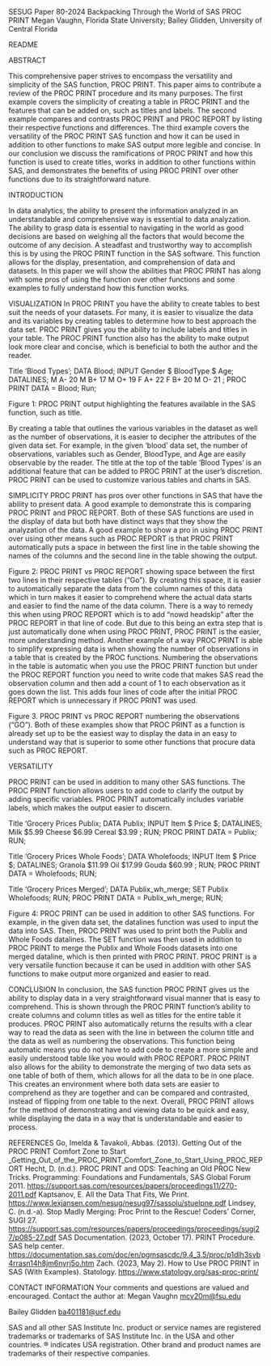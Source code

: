 SESUG Paper 80-2024
Backpacking Through the World of SAS PROC PRINT
Megan Vaughn, Florida State University; Bailey Glidden, University of Central Florida

README 

ABSTRACT 

This comprehensive paper strives to encompass the versatility and simplicity of the SAS function, PROC PRINT. This paper aims to contribute a review of the PROC PRINT procedure and its many purposes. The first example covers the simplicity of creating a table in PROC PRINT and the features that can be added on, such as titles and labels. The second example compares and contrasts PROC PRINT and PROC REPORT by listing their respective functions and differences. The third example covers the versatility of the PROC PRINT SAS function and how it can be used in addition to other functions to make SAS output more legible and concise. In our conclusion we discuss the ramifications of PROC PRINT and how this function is used to create titles, works in addition to other functions within SAS, and demonstrates the benefits of using PROC PRINT over other functions due to its straightforward nature. 


INTRODUCTION 

In data analytics, the ability to present the information analyzed in an understandable and comprehensive way is essential to data analyzation. The ability to grasp data is essential to navigating in the world as good decisions are based on weighing all the factors that would become the outcome of any decision. A steadfast and trustworthy way to accomplish this is by using the PROC PRINT function in the SAS software. This function allows for the display, presentation, and comprehension of data and datasets. In this paper we will show the abilities that PROC PRINT has along with some pros of using the function over other functions and some examples to fully understand how this function works. 


VISUALIZATION 
In PROC PRINT you have the ability to create tables to best suit the needs of your datasets. For many, it is easier to visualize the data and its variables by creating tables to determine how to best approach the data set. PROC PRINT gives you the ability to include labels and titles in your table. The PROC PRINT function also has the ability to make output look more clear and concise, which is beneficial to both the author and the reader. 

   Title ‘Blood Types’;
DATA Blood;
INPUT Gender $ BloodType $ Age;
DATALINES;
M A- 20
M B+ 17
M O+ 19
F A+ 22
F B+ 20
M O- 21
;
PROC PRINT DATA = Blood;
Run;
 
Figure 1: PROC PRINT output highlighting the features available in the SAS function, such as title. 

By creating a table that outlines the various variables in the dataset as well as the number of observations, it is easier to decipher the attributes of the given data set. For example, in the given ‘blood’ data set, the number of observations, variables such as Gender, BloodType, and Age are easily observable by the reader. The title at the top of the table ‘Blood Types’ is an additional feature that can be added to PROC PRINT at the user’s discretion. PROC PRINT can be used to customize various tables and charts in SAS. 


SIMPLICITY 
PROC PRINT has pros over other functions in SAS that have the ability to present data. A good example to demonstrate this is comparing PROC PRINT and PROC REPORT. Both of these SAS functions are used in the display of data but both have distinct ways that they show the analyzation of the data. 
A good example to show a pro in using PROC PRINT over using other means such as PROC REPORT is that PROC PRINT automatically puts a space in between the first line in the table showing the names of the columns and the second line in the table showing the output. 
 




Figure 2: PROC PRINT vs PROC REPORT showing space between the first two lines in their respective tables (“Go”).
By creating this space, it is easier to automatically separate the data from the column names of this data which in turn makes it easier to comprehend where the actual data starts and easier to find the name of the data column. There is a way to remedy this when using PROC REPORT which is to add “nowd headskip” after the PROC REPORT in that line of code. But due to this being an extra step that is just automatically done when using PROC PRINT, PROC PRINT is the easier, more understanding method. 
Another example of a way PROC PRINT is able to simplify expressing data is when showing the number of observations in a table that is created by the PROC functions. Numbering the observations in the table is automatic when you use the PROC PRINT function but under the PROC REPORT function you need to write code that makes SAS read the observation column and then add a count of 1 to each observation as it goes down the list. This adds four lines of code after the initial PROC REPORT which is unnecessary if PROC PRINT was used. 

 





Figure 3. PROC PRINT vs PROC REPORT numbering the observations (“GO”). 
Both of these examples show that PROC PRINT as a function is already set up to be the easiest way to display the data in an easy to understand way that is superior to some other functions that procure data such as PROC REPORT. 

VERSATILITY

PROC PRINT can be used in addition to many other SAS functions. The PROC PRINT function allows users to add code to clarify the output by adding specific variables. PROC PRINT automatically includes variable labels, which makes the output easier to discern. 
   
   Title ‘Grocery Prices Publix;
DATA Publix;
INPUT Item $ Price $;
DATALINES;
Milk $5.99
Cheese $6.99
Cereal $3.99
;
RUN;
PROC PRINT DATA = Publix;
RUN;

   Title ‘Grocery Prices Whole Foods’;
DATA Wholefoods;
INPUT Item $ Price $;
DATALINES;
Granola $11.99
Oil $17.99
Gouda $60.99
;
RUN;
PROC PRINT DATA = Wholefoods;
RUN;

   Title ‘Grocery Prices Merged’;
DATA Publix_wh_merge;
	SET Publix Wholefoods;
RUN;
PROC PRINT DATA = Publix_wh_merge;
RUN;

  	



 




Figure 4: PROC PRINT can be used in addition to other SAS functions. 
For example, in the given data set, the datalines function was used to input the data into SAS. Then, PROC PRINT was used to print both the Publix and Whole Foods datalines. The SET function was then used in addition to PROC PRINT to merge the Publix and Whole Foods datasets into one merged dataline, which is then printed with PROC PRINT. PROC PRINT is a very versatile function because it can be used in addition with other SAS functions to make output more organized and easier to read. 

CONCLUSION
In conclusion, the SAS function PROC PRINT gives us the ability to display data in a very straightforward visual manner that is easy to comprehend. This is shown through the PROC PRINT function’s ability to create columns and column titles as well as titles for the entire table it produces. PROC PRINT also automatically returns the results with a clear way to read the data as seen with the line in between the column title and the data as well as numbering the observations. This function being automatic means you do not have to add code to create a more simple and easily understood table like you would with PROC REPORT. PROC PRINT also allows for the ability to demonstrate the merging of two data sets as one table of both of them, which allows for all the data to be in one place. This creates an environment where both data sets are easier to comprehend as they are together and can be compared and contrasted, instead of flipping from one table to the next. Overall, PROC PRINT allows for the method of demonstrating and viewing data to be quick and easy, while displaying the data in a way that is understandable and easier to process. 

REFERENCES
Go, Imelda & Tavakoli, Abbas. (2013). Getting Out of the PROC PRINT Comfort Zone to Start 
_Getting_Out_of_the_PROC_PRINT_Comfort_Zone_to_Start_Using_PROC_REPORT 
Hecht, D. (n.d.). PROC PRINT and ODS: Teaching an Old PROC New Tricks. Programming: Foundations and Fundamentals, SAS Global Forum 2011. https://support.sas.com/resources/papers/proceedings11/270-2011.pdf 
Kaptsanov, E. All the Data That Fits, We Print. 
https://www.lexjansen.com/nesug/nesug97/sassolu/stuelpne.pdf 
Lindsey, C. (n.d.-a). Stop Madly Merging: Proc Print to the Rescue! Coders’ Corner, SUGI 27. 
https://support.sas.com/resources/papers/proceedings/proceedings/sugi27/p085-27.pdf 
SAS Documentation. (2023, October 17). PRINT Procedure. SAS help center. 
https://documentation.sas.com/doc/en/pgmsascdc/9.4_3.5/proc/p1dlh3svb4rrasn14h8jm6nyrj5o.htm 
Zach. (2023, May 2). How to Use PROC PRINT in SAS (With Examples). Statology. 
https://www.statology.org/sas-proc-print/ 

CONTACT INFORMATION 
Your comments and questions are valued and encouraged. Contact the author at:
Megan Vaughn
mcv20m@fsu.edu

Bailey Glidden
ba401181@ucf.edu 


SAS and all other SAS Institute Inc. product or service names are registered trademarks or trademarks of SAS Institute Inc. in the USA and other countries. ® indicates USA registration. 
Other brand and product names are trademarks of their respective companies. 
 
